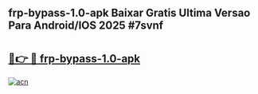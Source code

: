 ## frp-bypass-1.0-apk Baixar Gratis Ultima Versao Para Android/IOS 2025 #7svnf

# <h2><a href="https://ainizakaria.my?title=frp-bypass-1.0-apk&ref=20M">🔗👉 🔴 frp-bypass-1.0-apk</a></h2>

[![acn](https://github.com/user-attachments/assets/0f9c940e-d8b0-45ae-aac7-cd30a18b3e1c)](https://ainizakaria.my?title=frp-bypass-1.0-apk&ref=20M)

